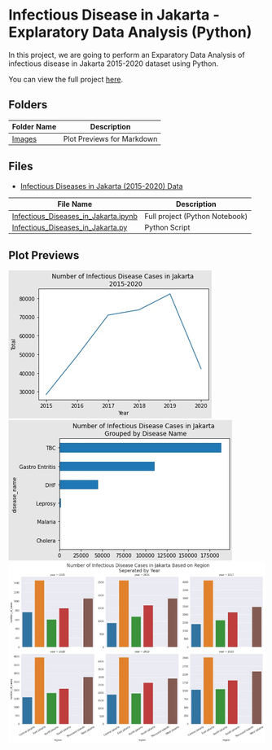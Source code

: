 # Infectious Disease in Jakarta - Explaratory Data Analysis (Python)

In this project, we are going to perform an Exparatory Data Analysis of infectious disease in Jakarta 2015-2020 dataset using Python.

You can view the full project [here](https://github.com/radianlukman/Infectious-Disease-in-Jakarta/blob/main/Infectious_Diseases_in_Jakarta.ipynb).

## Folders

| Folder Name                               | Description                                  |
|-------------------------------------------|----------------------------------------------|
| [Images](https://github.com/radianlukman/Infectious-Disease-in-Jakarta/tree/main/Images) | Plot Previews for Markdown|

## Files
- [Infectious Diseases in Jakarta (2015-2020) Data](https://github.com/radianlukman/Infectious-Disease-in-Jakarta/blob/main/InfectiousDiseasesJakarta.csv)

| File Name                               | Description    |
|-----------------------------------------|----------------|
| [Infectious_Diseases_in_Jakarta.ipynb](https://github.com/radianlukman/Infectious-Disease-in-Jakarta/blob/main/Infectious_Diseases_in_Jakarta.ipynb)  | Full project (Python Notebook)  |
| [Infectious_Diseases_in_Jakarta.py](https://github.com/radianlukman/Infectious-Disease-in-Jakarta/blob/main/Infectious_Diseases_in_Jakarta.py) | Python Script|

## Plot Previews
![](https://github.com/radianlukman/Infectious-Disease-in-Jakarta/blob/main/Images/Infectious%20Disease%20-%20Line%20Plot.jpg)
![](https://github.com/radianlukman/Infectious-Disease-in-Jakarta/blob/main/Images/Infectious%20Disease%20-%20Bar%20Plot%201.jpg)
![](https://github.com/radianlukman/Infectious-Disease-in-Jakarta/blob/main/Images/Infectious%20Disease%20-%20Bar%20Plot%202.jpg)
